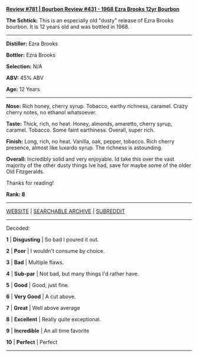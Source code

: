 
[**Review #781 | Bourbon Review #431 - 1968 Ezra Brooks 12yr Bourbon**]( https://t8ke.review/review-781-1968-ezra-brooks-12yr-bourbon-trolley-decanter/)

**The Schtick:** This is an especially old "dusty" release of Ezra Brooks bourbon. It is 12 years old and was bottled in 1968.

-----

**Distiller:** Ezra Brooks

**Bottler:** Ezra Brooks

**Selection:** N/A

**ABV:**  45% ABV

**Age:** 12 Years 

-----

**Nose:**  Rich honey, cherry syrup. Tobacco, earthy richness, caramel. Crazy cherry notes, no ethanol whatsoever. 

**Taste:** Thick, rich, no heat. Honey, almonds, amaretto, cherry syrup, caramel. Tobacco. Some faint earthiness. Overall, super rich. 

**Finish:** Long, rich, no heat. Vanilla, oak, pepper, tobacco. Rich cherry presence, almost like luxardo syrup. The richness is astounding. 

**Overall:** Incredibly solid and very enjoyable. Id take this over the vast majority of the other dusty things Ive had, save for maybe some of the older Old Fitzgeralds. 

Thanks for reading!

**Rank: 8**



-----

[WEBSITE](https://t8ke.review) | [SEARCHABLE ARCHIVE](https://t8ke.review/review-archive/) | [SUBREDDIT](https://reddit.com/r/t8kereviews)

-----

Decoded:

**1** | **Disgusting** | So bad I poured it out.

**2** | **Poor** | I wouldn't consume by choice.

**3** | **Bad** | Multiple flaws.

**4** | **Sub-par** | Not bad, but many things I'd rather have.

**5** | **Good** | Good, just fine.

**6** | **Very Good** | A cut above.

**7** | **Great** | Well above average

**8** | **Excellent** | Really quite exceptional.

**9** | **Incredible** | An all time favorite

**10** | **Perfect** | Perfect

----

